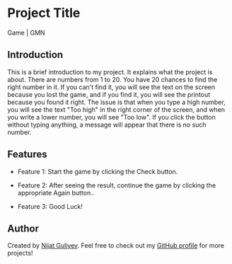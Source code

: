 # Project Title

Game | GMN

## Introduction

This is a brief introduction to my project. It explains what the project is about. There are numbers from 1 to 20. You have 20 chances to find the right number in it. If you can't find it, you will see the text on the screen because you lost the game, and if you find it, you will see the printout because you found it right. The issue is that when you type a high number, you will see the text "Too high" in the right corner of the screen, and when you write a lower number, you will see "Too low". If you click the button without typing anything, a message will appear that there is no such number.

## Features

- Feature 1: Start the game by clicking the Check button.

- Feature 2: After seeing the result, continue the game by clicking the appropriate Again button..

- Feature 3: Good Luck!

## Author

Created by [Nijat Guliyev](https://github.com/Nijat-Guliyev). Feel free to check out my [GitHub profile](https://github.com/Nijat-Guliyev) for more projects!
